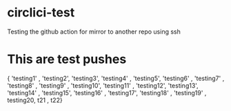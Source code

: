 # circlici-test
Testing the github action for mirror to another repo using ssh


# This are test pushes
{ 'testing1' , 'testing2', 'testing3', 'testing4' , 'testing5', 'testing6' , 'testing7' , 'testing8' , 'testing9' , 'testing10', 'testing11' , 'testing12', 'testing13', 'testing14' , 'testing15', 'testing16' , 'testing17', 'testing18' , 'testing19' , testing20, t21 , t22}
